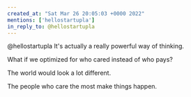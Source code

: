 ```yaml
---
created_at: "Sat Mar 26 20:05:03 +0000 2022"
mentions: ['hellostartupla']
in_reply_to: @hellostartupla
---
```


@hellostartupla It's actually a really powerful way of thinking.

What if we optimized for who cared instead of who pays?

The world would look a lot different.

The people who care the most make things happen.